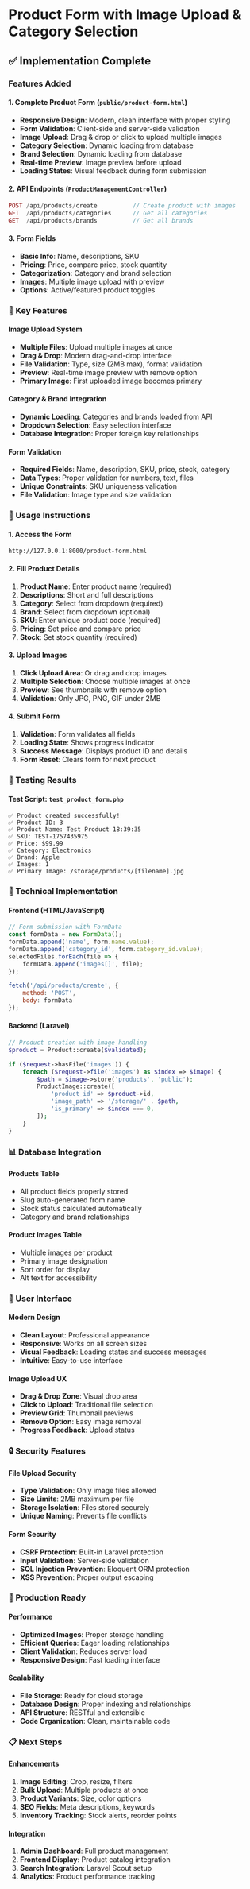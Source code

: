 # Product Form with Image Upload & Category Selection

## ✅ Implementation Complete

### Features Added

#### 1. Complete Product Form (`public/product-form.html`)
- **Responsive Design**: Modern, clean interface with proper styling
- **Form Validation**: Client-side and server-side validation
- **Image Upload**: Drag & drop or click to upload multiple images
- **Category Selection**: Dynamic loading from database
- **Brand Selection**: Dynamic loading from database
- **Real-time Preview**: Image preview before upload
- **Loading States**: Visual feedback during form submission

#### 2. API Endpoints (`ProductManagementController`)
```php
POST /api/products/create          // Create product with images
GET  /api/products/categories      // Get all categories
GET  /api/products/brands          // Get all brands
```

#### 3. Form Fields
- **Basic Info**: Name, descriptions, SKU
- **Pricing**: Price, compare price, stock quantity
- **Categorization**: Category and brand selection
- **Images**: Multiple image upload with preview
- **Options**: Active/featured product toggles

### 🎯 Key Features

#### Image Upload System
- **Multiple Files**: Upload multiple images at once
- **Drag & Drop**: Modern drag-and-drop interface
- **File Validation**: Type, size (2MB max), format validation
- **Preview**: Real-time image preview with remove option
- **Primary Image**: First uploaded image becomes primary

#### Category & Brand Integration
- **Dynamic Loading**: Categories and brands loaded from API
- **Dropdown Selection**: Easy selection interface
- **Database Integration**: Proper foreign key relationships

#### Form Validation
- **Required Fields**: Name, description, SKU, price, stock, category
- **Data Types**: Proper validation for numbers, text, files
- **Unique Constraints**: SKU uniqueness validation
- **File Validation**: Image type and size validation

### 📱 Usage Instructions

#### 1. Access the Form
```
http://127.0.0.1:8000/product-form.html
```

#### 2. Fill Product Details
1. **Product Name**: Enter product name (required)
2. **Descriptions**: Short and full descriptions
3. **Category**: Select from dropdown (required)
4. **Brand**: Select from dropdown (optional)
5. **SKU**: Enter unique product code (required)
6. **Pricing**: Set price and compare price
7. **Stock**: Set stock quantity (required)

#### 3. Upload Images
1. **Click Upload Area**: Or drag and drop images
2. **Multiple Selection**: Choose multiple images at once
3. **Preview**: See thumbnails with remove option
4. **Validation**: Only JPG, PNG, GIF under 2MB

#### 4. Submit Form
1. **Validation**: Form validates all fields
2. **Loading State**: Shows progress indicator
3. **Success Message**: Displays product ID and details
4. **Form Reset**: Clears form for next product

### 🧪 Testing Results

#### Test Script: `test_product_form.php`
```
✅ Product created successfully!
✅ Product ID: 3
✅ Product Name: Test Product 18:39:35
✅ SKU: TEST-1757435975
✅ Price: $99.99
✅ Category: Electronics
✅ Brand: Apple
✅ Images: 1
✅ Primary Image: /storage/products/[filename].jpg
```

### 🔧 Technical Implementation

#### Frontend (HTML/JavaScript)
```javascript
// Form submission with FormData
const formData = new FormData();
formData.append('name', form.name.value);
formData.append('category_id', form.category_id.value);
selectedFiles.forEach(file => {
    formData.append('images[]', file);
});

fetch('/api/products/create', {
    method: 'POST',
    body: formData
});
```

#### Backend (Laravel)
```php
// Product creation with image handling
$product = Product::create($validated);

if ($request->hasFile('images')) {
    foreach ($request->file('images') as $index => $image) {
        $path = $image->store('products', 'public');
        ProductImage::create([
            'product_id' => $product->id,
            'image_path' => '/storage/' . $path,
            'is_primary' => $index === 0,
        ]);
    }
}
```

### 📊 Database Integration

#### Products Table
- All product fields properly stored
- Slug auto-generated from name
- Stock status calculated automatically
- Category and brand relationships

#### Product Images Table
- Multiple images per product
- Primary image designation
- Sort order for display
- Alt text for accessibility

### 🎨 User Interface

#### Modern Design
- **Clean Layout**: Professional appearance
- **Responsive**: Works on all screen sizes
- **Visual Feedback**: Loading states and success messages
- **Intuitive**: Easy-to-use interface

#### Image Upload UX
- **Drag & Drop Zone**: Visual drop area
- **Click to Upload**: Traditional file selection
- **Preview Grid**: Thumbnail previews
- **Remove Option**: Easy image removal
- **Progress Feedback**: Upload status

### 🔒 Security Features

#### File Upload Security
- **Type Validation**: Only image files allowed
- **Size Limits**: 2MB maximum per file
- **Storage Isolation**: Files stored securely
- **Unique Naming**: Prevents file conflicts

#### Form Security
- **CSRF Protection**: Built-in Laravel protection
- **Input Validation**: Server-side validation
- **SQL Injection Prevention**: Eloquent ORM protection
- **XSS Prevention**: Proper output escaping

### 🚀 Production Ready

#### Performance
- **Optimized Images**: Proper storage handling
- **Efficient Queries**: Eager loading relationships
- **Client Validation**: Reduces server load
- **Responsive Design**: Fast loading interface

#### Scalability
- **File Storage**: Ready for cloud storage
- **Database Design**: Proper indexing and relationships
- **API Structure**: RESTful and extensible
- **Code Organization**: Clean, maintainable code

### 📋 Next Steps

#### Enhancements
1. **Image Editing**: Crop, resize, filters
2. **Bulk Upload**: Multiple products at once
3. **Product Variants**: Size, color options
4. **SEO Fields**: Meta descriptions, keywords
5. **Inventory Tracking**: Stock alerts, reorder points

#### Integration
1. **Admin Dashboard**: Full product management
2. **Frontend Display**: Product catalog integration
3. **Search Integration**: Laravel Scout setup
4. **Analytics**: Product performance tracking